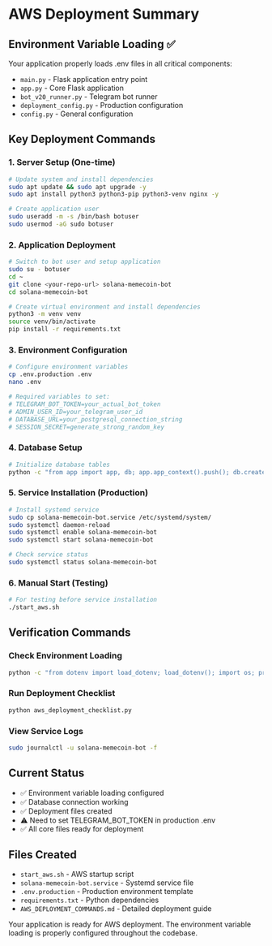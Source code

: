 # AWS Deployment Summary

## Environment Variable Loading ✅
Your application properly loads .env files in all critical components:
- `main.py` - Flask application entry point
- `app.py` - Core Flask application 
- `bot_v20_runner.py` - Telegram bot runner
- `deployment_config.py` - Production configuration
- `config.py` - General configuration

## Key Deployment Commands

### 1. Server Setup (One-time)
```bash
# Update system and install dependencies
sudo apt update && sudo apt upgrade -y
sudo apt install python3 python3-pip python3-venv nginx -y

# Create application user
sudo useradd -m -s /bin/bash botuser
sudo usermod -aG sudo botuser
```

### 2. Application Deployment
```bash
# Switch to bot user and setup application
sudo su - botuser
cd ~
git clone <your-repo-url> solana-memecoin-bot
cd solana-memecoin-bot

# Create virtual environment and install dependencies
python3 -m venv venv
source venv/bin/activate
pip install -r requirements.txt
```

### 3. Environment Configuration
```bash
# Configure environment variables
cp .env.production .env
nano .env

# Required variables to set:
# TELEGRAM_BOT_TOKEN=your_actual_bot_token
# ADMIN_USER_ID=your_telegram_user_id
# DATABASE_URL=your_postgresql_connection_string
# SESSION_SECRET=generate_strong_random_key
```

### 4. Database Setup
```bash
# Initialize database tables
python -c "from app import app, db; app.app_context().push(); db.create_all(); print('Database setup complete')"
```

### 5. Service Installation (Production)
```bash
# Install systemd service
sudo cp solana-memecoin-bot.service /etc/systemd/system/
sudo systemctl daemon-reload
sudo systemctl enable solana-memecoin-bot
sudo systemctl start solana-memecoin-bot

# Check service status
sudo systemctl status solana-memecoin-bot
```

### 6. Manual Start (Testing)
```bash
# For testing before service installation
./start_aws.sh
```

## Verification Commands

### Check Environment Loading
```bash
python -c "from dotenv import load_dotenv; load_dotenv(); import os; print('Bot Token:', 'LOADED' if os.getenv('TELEGRAM_BOT_TOKEN') else 'MISSING')"
```

### Run Deployment Checklist
```bash
python aws_deployment_checklist.py
```

### View Service Logs
```bash
sudo journalctl -u solana-memecoin-bot -f
```

## Current Status
- ✅ Environment variable loading configured
- ✅ Database connection working
- ✅ Deployment files created
- ⚠️ Need to set TELEGRAM_BOT_TOKEN in production .env
- ✅ All core files ready for deployment

## Files Created
- `start_aws.sh` - AWS startup script
- `solana-memecoin-bot.service` - Systemd service file
- `.env.production` - Production environment template
- `requirements.txt` - Python dependencies
- `AWS_DEPLOYMENT_COMMANDS.md` - Detailed deployment guide

Your application is ready for AWS deployment. The environment variable loading is properly configured throughout the codebase.